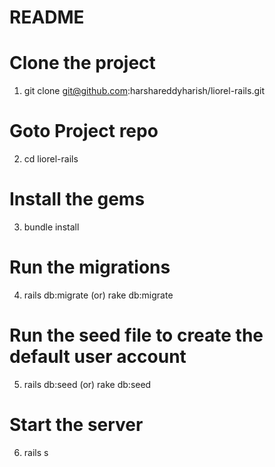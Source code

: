 # README

# Clone the project
1) git clone git@github.com:harshareddyharish/liorel-rails.git

# Goto Project repo
2) cd liorel-rails

# Install the gems
3) bundle install

# Run the migrations 
4) rails db:migrate (or) rake db:migrate

# Run the seed file to create the default user account
5) rails db:seed (or) rake db:seed

# Start the server
6) rails s
